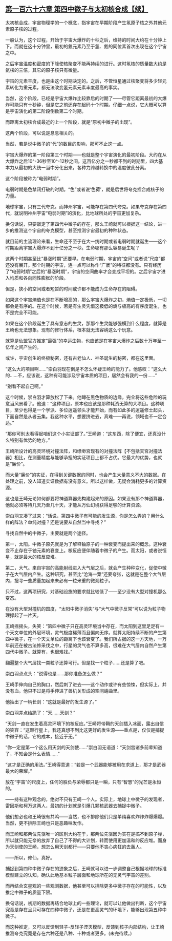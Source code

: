 ## [第一百六十六章 第四中微子与太初核合成【续】](https://www.xxbiquge.com/11_11207/9139679.html)


  太初核合成，宇宙物理学的一个概念，指宇宙在早期阶段产生氢原子核之外其他元素原子核的过程。

  一般认为，这个过程，开始于宇宙大爆炸的十秒之后，维持的时间大约在十分钟上下。而就在这十分钟里，最初的氦元素乃至于氢、氦的同位素首次出现在这个宇宙之中。

  之后宇宙温度和密度的下降使核聚变不能再持续的进行。这时氢核的质量数大约是氦核的三倍，其它的原子核只有微量。

  宇宙的元素丰度，也是由这个时期决定的。之后，不管恒星通过核聚变将多少轻元素转化为重元素，都无法改变氢元素元素丰度最高的事实。

  当然，这个阶段，已经是宇宙大爆炸比较靠后的时期了——尽管它距离最初的大爆炸可能只有十秒钟，但是它之前还存在起码十个时期。仔细一点说，它大概可以算是宇宙演化的第二阶段倒数第二个时期。

  而距离太初核合成最近的上一个阶段，就是“原初中微子的出现”。

  这两个阶段，可以说是息息相关的。

  当然，若是说中微子的“代”的数目的影响，那可不止这一点。

  宇宙大爆炸的第一阶段第三个时期——也就是整个宇宙演化的最初阶段。大约在从大爆炸之后10^-36秒至10^-12秒之间。这百亿分之一秒都不到的时期里，四大基本力从最初的大统一当中分化出来，各种力跨越转换中的温度彼此分离。

  这个阶段被称为“电弱时期”。

  电弱时期是色禁闭打破的时期。“色”或者说‘色荷’，就是后世将夸克捏合成核子的力量。

  地球宇宙，只有三代夸克。而神州宇宙，可能存在第四代夸克。如果夸克存在第四代，就说明神州宇宙“电弱时期”的演化，比地球所处的宇宙更加复杂。

  换句话说，只要敲定了第四代中微子的存在，那么王崎就可以根据这一结论，进一步的推测这个宇宙的夸克模型，甚至推测宇宙最初的种种状态。

  就目前的主流理论来看，生命还不至于在大一统时期或者电弱时期就诞生——这个时期距离宇宙大爆炸不到十亿分之一秒。生命哪有那么容易诞生呢？

  这两个时期甚至比“暴涨时期”还要早。在电弱时期，宇宙的“空间”或者说“尺度”都还没有展开。那个时期的宇宙，连一点可以称作“广袤”的特征都没有。只有经历了“电弱时期”之后的“暴涨时期”，宇宙的空间曲率才会变成平坦的。之后宇宙才进入均质和各向同性膨胀的阶段。

  但是，狭小的空间或者短暂的时间或许都不能成为生命存在的阻碍。

  如果这个宇宙熵值也是在不断增高的，那么宇宙大爆炸之初，熵值一定极低，一切都会是有序的。在这个时候，若是有生灵凭借这极低的熵与极高的有序度诞生，也不是完全不可能。

  如果在这个阶段诞生了具有意志的生灵，那那个生灵能够强横到什么程度，就算是王崎也无法想象。现有的修行体系，根本就无法容纳这么个玩意。

  就算是仙盟官方推定“最强”的幸运生物，也应该是在宇宙大爆炸之后数十万年至一亿年之间产生的。

  或许，宇宙创生的终极秘密，还有古老仙人、神圣诞生的秘密，都在这里面。

  “这么大的项目啊……”崇白羽现在倒是不怎么怀疑王崎的能力了。他感叹：“这么大的……不，应该说，这种有可能涉及宇宙本质的项目，居然会有我的一份……”

  “别看不起自己啊。”

  这个时候，崇白羽才算放松了下来。他蹲在黑色物质的边缘，完全将这些危险的玩意当风景看了。他道：“这种项目，原本也应该是那种耗资无算的大项目。这种项目，至少也得是一个学派、多位逍遥领头才能开始，而有如此多的逍遥修士起头，下面自然是从者云集。我这种水平，想要挤进去，真难——再说，领域也不一定合适。”

  “那你可别太看得起咱们这个小实证部了。”王崎道：“这东西，除了便宜，还真没什么特别有优势的地方。”

  王崎所设计的高灵环境对撞法阵，和缥缈宫现有的对撞法阵【不包括天宫对撞法器】相比，在测量精度与能够承担的实证项目上都不占优。它最大的优势，也就是“廉价”。

  而大量“廉价”的实证，在得到关键数据的同时，也会产生大量意义不大的数据。在处理之前，没人知道实证数据有没有意义。所以这样做，无疑会消耗更多的计算资源。

  这也是王崎无论如何都要将神道算器先构建起来的原因。如果没有那个神道算器，他就必须等待几天乃至几十天，才能从万仙幻境获得足够的计算资源。

  崇白羽又凑了过来：“话说，第四中微子有可能的发生源，你是怎么弄的？用什么样的阵法？单纯对撞？还是说要从自然当中寻找？”

  寻找自然中的中微子，主要就是两个途径。

  第一，太阳。中微子原先就是为了解释铀原子的一种衰变而提出来的概念。这种衰变不止存在于铀元素的衰变上。核反应便伴随着中微子的产生。而太阳，或者说恒星，就是最大的核反应堆。

  第二，大气。来自宇宙的高能射线进入大气层之后，就会产生种种变化，促使中微子在大气层内产生。这种研究，甚至比“沧海一粟”还要夸张，这就是在整个大气层内，搜寻一些质量加起来未必有一粒米重的微观粒子。

  只不过，这两项研究，对基础设施的要求就比较低了——至少没有大型对撞机那么变态。

  在没有大型对撞机的国度，“太阳中微子消失”与“大气中微子反常”可以说为粒子物理撑起了一片天。

  王崎摇摇头，失笑：“第四中微子只在高灵环境当中存在，而太阳到这里足足有一个天文单位的外层环境，灵气极度稀薄而且偏向无序。就算太阳持续不断的产生第四中微子，在一个天文单位的距离下也该衰变了。我们所占据的这一方天地，一万年前还在被古法修采伐之中，行星的灵气也不算多高，很难在大气层内自然产生第四代中微子。就算有，也很难找。”

  翻遍整个大气层找一类粒子还算可行。但是找一个粒子……还是算了吧。

  崇白羽点点头：“说得也是……那你准备怎么做？”

  王崎手伸向自己的胸口，然后刺了进去——这个动作或许有些惊悚，但实际上，并没有血。他只不过是将手伸进了兽机关形成的空间蜷曲里。

  他抽出了一柄长剑：“这就是最好的发生源了。”

  崇白羽差点给跪了：“天……天剑？”

  “天剑一直在发生着高灵环境下的核反应。”王崎将带鞘的天剑插入冰面，露出自信的笑容：“这颗行星上，我还真想不到比这更好的发生源——重点是，仅仅是捕捉中微子的话，它的成本，接近于无。”

  “你一定是第一个这么用天剑的天剑使……”崇白羽无语道：“天剑宫诸多前辈知道了，不知会是什么表情……”

  “这才是正确的用法。”王崎得意道：“若是一个武器能够被用在求道上，那才是武器最大的荣耀。”

  放在“宇宙”的尺度上，任何的胜负与荣辱都只是一瞬，只有“智慧”的光芒是永恒的。

  ——持有这种观念的，绝对不只有王崎一个人。实际上，地球上中微子的发现者，雷因斯和柯万这两人，最初的计划就是引爆几颗核武器去捕捉中微子。

  他们想必也和王崎很有共鸣——当然，也不排除他们只是单纯喜欢炸炸炸爆爆爆。当然，更不排除王崎也只是恶趣味发作。

  而王崎和那两位先驱唯一的区别大约在于，那两位先驱因为实在是搞不到原子弹，所以就只能无奈的放弃了自己了不得的大计划，转而使用更加温和的反应堆。而身为天剑使的王崎，想怎么用天剑都行——只要他不丧心病狂的去轰人。

  ——所以，修仙，真好。

  捕捉到第四种中微子存在的迹象之后，王崎就可以进一步调整自己根据地球的标准模型建立的认知，确认此地基本粒子层面和地球所在的无灵气宇宙的差别。

  而再结合玄星观的一些观测数据，他甚至可以排除更多中微子存在的可能性，以及推定中微子的质量下限。

  换句话说，初期的数据再结合地球上的一些理论，就可以让他做出判断，这个宇宙究竟是存在且只可存在四种中微子，还是在更高灵气的环境下，能够出现第五种中微子。

  而这种推定，又可以反馈到轻子-反轻子湮灭模型，反馈到核子内部结构，让王崎推测夸克究竟是存在六种还是八种、十种或者更多。(未完待续。)
